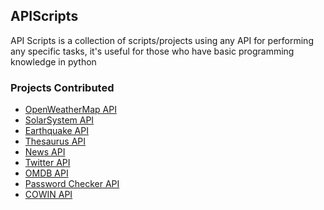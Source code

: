 <h2>APIScripts</h2>

API Scripts is a collection of scripts/projects using any API for performing any specific tasks, it's useful for those who have basic programming knowledge in python

<h3>Projects Contributed</h3>

- [OpenWeatherMap API](https://github.com/prathimacode-hub/Awesome_Python_Scripts/tree/main/APIScripts/OpenWeatherMap%20API)
- [SolarSystem API](https://github.com/prathimacode-hub/Awesome_Python_Scripts/tree/main/APIScripts/SolarSystemOpenData)
- [Earthquake API](https://github.com/prathimacode-hub/Awesome_Python_Scripts/tree/main/APIScripts/Earthquake%20API)
- [Thesaurus API](https://github.com/prathimacode-hub/Awesome_Python_Scripts/tree/main/APIScripts/Thesaurus%20API)
- [News API](https://github.com/Iamtripathisatyam/Awesome_Python_Scripts/tree/main/APIScripts/New%20API)
- [Twitter API](https://github.com/prathimacode-hub/Awesome_Python_Scripts/tree/main/APIScripts/Twitter%20API)
- [OMDB API](https://github.com/prathimacode-hub/Awesome_Python_Scripts/tree/main/APIScripts/OMDB%20API)
- [Password Checker API](https://github.com/prathimacode-hub/Awesome_Python_Scripts/tree/main/APIScripts/Password%20Checker)
- [COWIN API](https://github.com/prathimacode-hub/Awesome_Python_Scripts/tree/main/APIScripts/COWIN%20API)
